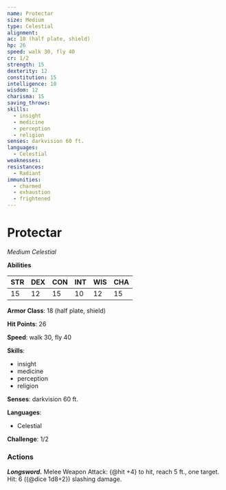 ```yaml
---
name: Protectar
size: Medium
type: Celestial
alignment: 
ac: 18 (half plate, shield)
hp: 26
speed: walk 30, fly 40
cr: 1/2
strength: 15
dexterity: 12
constitution: 15
intelligence: 10
wisdom: 12
charisma: 15
saving_throws:
skills:
  - insight
  - medicine
  - perception
  - religion
senses: darkvision 60 ft.
languages:
  - Celestial
weaknesses:
resistances:
  - Radiant
immunities:
  - charmed
  - exhaustion
  - frightened
---
```


# Protectar

*Medium Celestial*

**Abilities**

| STR | DEX | CON | INT | WIS | CHA |
| --- | --- | --- | --- | --- | --- |
| 15 | 12 | 15 | 10 | 12 | 15 |

**Armor Class**: 18 (half plate, shield)

**Hit Points**: 26

**Speed**: walk 30, fly 40

**Skills**:
  - insight
  - medicine
  - perception
  - religion

**Senses**: darkvision 60 ft.

**Languages**:
  - Celestial

**Challenge**: 1/2

### Actions
***Longsword.*** Melee Weapon Attack: {@hit +4} to hit, reach 5 ft., one target. Hit: 6 ({@dice 1d8+2}) slashing damage.

